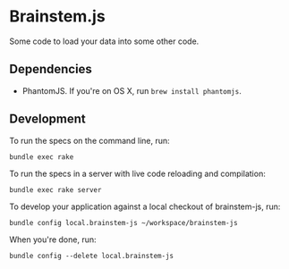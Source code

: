 # Brainstem.js

Some code to load your data into some other code.

## Dependencies

  - PhantomJS. If you're on OS X, run `brew install phantomjs`.

## Development

To run the specs on the command line, run:

    bundle exec rake

To run the specs in a server with live code reloading and compilation:

    bundle exec rake server

To develop your application  against a local checkout of brainstem-js, run:

    bundle config local.brainstem-js ~/workspace/brainstem-js

When you're done, run:

    bundle config --delete local.brainstem-js
